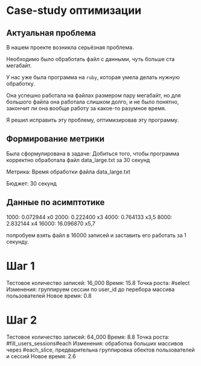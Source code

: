 # Case-study оптимизации

## Актуальная проблема
В нашем проекте возникла серьёзная проблема.

Необходимо было обработать файл с данными, чуть больше ста мегабайт.

У нас уже была программа на `ruby`, которая умела делать нужную обработку.

Она успешно работала на файлах размером пару мегабайт, но для большого файла она работала слишком долго, и не было понятно, закончит ли она вообще работу за какое-то разумное время.

Я решил исправить эту проблему, оптимизировав эту программу.

## Формирование метрики

Была сформулирована в задаче:
Добиться того, чтобы программа корректно обработала файл data_large.txt за 30 секунд

Метрика: Время обработки файла data_large.txt

Бюджет: 30 секунд

## Данные по асимптотике

1000: 0.072944 x0
2000: 0.222400 x3
4000: 0.764133 x3,5
8000: 2.832144 x4
16000: 16.096870 x5,7

попробуем взять файл в 16000 записей и заставить его работать за 1 секунду.

# Шаг 1

Тестовое количество записей: 16_000
Время: 15.8
Точка роста: #select
Изменения: группируем сессии по user_id до перебора массива пользователей
Новое время:  0.8

# Шаг 2

Тестовое количество записей: 64_000
Время: 8.8
Точка роста: #fill_users_sessions#each
Изменения: обработка больших массивов через #each_slice, предварительна группировка обектов пользователей и сессий
Новое время: 2.6
